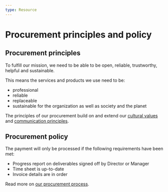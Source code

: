 ```yaml
---
type: Resource
---
```


# Procurement principles and policy

## Procurement principles

To fulfill our mission, we need to be able to be open, reliable, trustworthy, helpful and sustainable.

This means the services and products we use need to be:

* professional
* reliable
* replaceable
* sustainable for the organization as well as society and the planet

The principles of our procurement build on and extend our [cultural values](../../organization/cultural-values.md) and [communication principles](../communication/communication-principles.md).

## Procurement policy

The payment will only be processed if the following requirements have been met:

* Progress report on deliverables signed off by Director or Manager
* Time sheet is up-to-date
* Invoice details are in order

Read more on [our procurement process](process.md).
